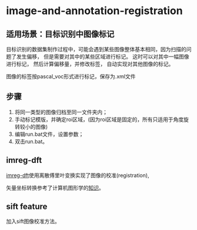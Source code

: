 # image-and-annotation-registration
## 适用场景：目标识别中图像标记  
目标识别的数据集制作过程中，可能会遇到某些图像整体基本相同，因为扫描的问题了发生偏移，
但是需要对其中的某些区域进行标记。 
这时可以对其中一幅图像进行标记，
然后计算偏移量，并修改标签，
自动实现对其他图像的标记。

图像的标签按pascal_voc形式进行标记，保存为.xml文件

## 步骤
1. 将同一类型的图像归档至同一文件夹内；
2. 手动标记模版，并确定roi区域，(因为roi区域是固定的，所有只适用于角度旋转较小的图像)
3. 编辑run.bat文件，设置参数；
4. 双击run.bat。

## imreg-dft
[imreg-dft](https://github.com/matejak/imreg_dft)使用离散傅里叶变换实现了图像的校准(registration), 

矢量坐标转换参考了计算机图形学的[知识](https://www.zhihu.com/question/52027040)。


## sift feature
加入sift图像校准方法。